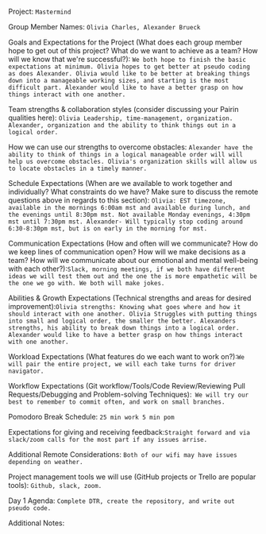 Project: `Mastermind`

Group Member Names: `Olivia Charles, Alexander Brueck`

Goals and Expectations for the Project (What does each group member hope to get out of this project? What do we want to achieve as a team? How will we know that we're successful?): `We both hope to finish the basic expectations at minimum. Olivia hopes to get better at pseudo coding as does Alexander. Olivia would like to be better at breaking things down into a manageable working sizes, and starting is the most difficult part. Alexander would like to have a better grasp on how things interact with one another.  `

Team strengths & collaboration styles (consider discussing your Pairin qualities here): `Olivia Leadership, time-management, organization. Alexander, organization and the ability to think things out in a logical order.`

How we can use our strengths to overcome obstacles: `Alexander have the ability to think of things in a logical manageable order will will help us overcome obstacles. Olivia's organization skills will allow us to locate obstacles in a timely manner.`

Schedule Expectations (When are we available to work together and individually? What constraints do we have? Make sure to discuss the remote questions above in regards to this section): `Olivia: EST timezone, available in the mornings 6:00am mst and available during lunch, and the evenings until 8:30pm mst. Not available Monday evenings, 4:30pm mst until 7:30pm mst. Alexander- Will typically stop coding around 6:30-8:30pm mst, but is on early in the morning for mst. `

Communication Expectations (How and often will we communicate? How do we keep lines of communication open? How will we make decisions as a team? How will we communicate about our emotional and mental well-being with each other?):`Slack, morning meetings, if we both have different ideas we will test them out and the one the is more empathetic will be the one we go with. We both will make jokes. `

Abilities & Growth Expectations (Technical strengths and areas for desired improvement):`Olivia strengths: Knowing what goes where and how it should interact with one another. Olivia Struggles with putting things into small and logical order, the smaller the better. Alexanders strengths, his ability to break down things into a logical order.  Alexander would like to have a better grasp on how things interact with one another. `

Workload Expectations (What features do we each want to work on?):`We will pair the entire project, we will each take turns for driver navigator. `

Workflow Expectations (Git workflow/Tools/Code Review/Reviewing Pull Requests/Debugging and Problem-solving Techniques):` We will try our best to remember to commit often, and work on small branches.`

Pomodoro Break Schedule: `25 min work 5 min pom`

Expectations for giving and receiving feedback:`Straight forward and via slack/zoom calls for the most part if any issues arrise. `

Additional Remote Considerations: `Both of our wifi may have issues depending on weather.`

Project management tools we will use (GitHub projects or Trello are popular tools): `Github, slack, zoom.`

Day 1 Agenda:
`Complete DTR, create the repository, and write out pseudo code.`

Additional Notes:
